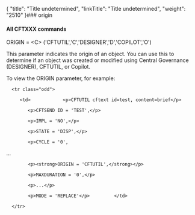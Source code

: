 {
    "title": "Title undetermined",
    "linkTitle": "Title undetermined",
    "weight": "2510"
}### origin

#### All CFTXXX commands

ORIGIN = &lt;C> ('CFTUTIL','C','DESIGNER','D','COPILOT','O')

This parameter indicates the origin of an object. You can use this to determine if an object was created or modified using Central Governance (DESIGNER), CFTUTIL, or Copilot.

To view the ORIGIN parameter, for example:

<table data-cellspacing="0">
   <tbody>
      <tr class="odd">
         <td>            <p>CFTUTIL cftext id=test, content=brief</p>
            <p>CFTSEND ID = 'TEST',</p>
            <p>IMPL = 'NO',</p>
            <p>STATE = 'DISP',</p>
            <p>CYCLE = '0',
...</p>
            <p><strong>ORIGIN = 'CFTUTIL',</strong></p>
            <p>MAXDURATION = '0',</p>
            <p>...</p>
            <p>MODE = 'REPLACE'</p>         </td>
      </tr>
   </tbody>
</table>
